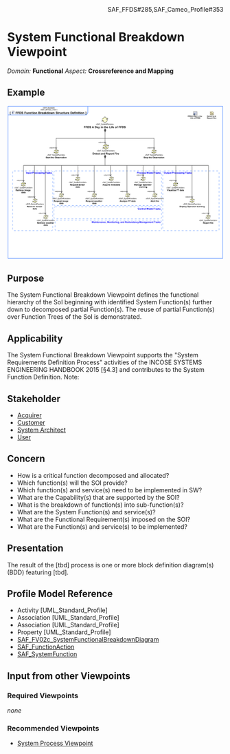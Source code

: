 <div align="right">SAF_FFDS#285,SAF_Cameo_Profile#353</div>

# System Functional Breakdown Viewpoint
*Domain:* **Functional** *Aspect:* **Crossreference and Mapping**
## Example
![FFDS Function Breakdown Structure Definition](../diagrams/FFDS-Function-Breakdown-Structure-Definition.svg)
## Purpose
The System Functional Breakdown Viewpoint defines the functional hierarchy of the SoI beginning with identified System Function(s) further down to decomposed partial Function(s). The reuse of partial Function(s) over Function Trees of the SoI is demonstrated.
## Applicability
The System Functional Breakdown Viewpoint supports the "System Requirements Definition Process" activities of the INCOSE SYSTEMS ENGINEERING HANDBOOK 2015 [§4.3] and contributes to the System Function Definition.
Note:
## Stakeholder
* [Acquirer](../stakeholders.md#Acquirer)
* [Customer](../stakeholders.md#Customer)
* [System Architect](../stakeholders.md#System-Architect)
* [User](../stakeholders.md#User)
## Concern
* How is a critical function decomposed and allocated?
* Which function(s) will the SOI provide?
* Which function(s) and service(s) need to be implemented in SW?
* What are the Capability(s) that are supported by the SOI?
* What is the breakdown of function(s) into sub-function(s)?
* What are the System Function(s) and service(s)?
* What are the Functional Requirement(s) imposed on the SOI?
* What are the Function(s) and service(s) to be implemented?
## Presentation
The result of the [tbd] process is one or more block definition diagram(s) (BDD) featuring [tbd].

## Profile Model Reference
* Activity [UML_Standard_Profile]
* Association [UML_Standard_Profile]
* Association [UML_Standard_Profile]
* Property [UML_Standard_Profile]
* [SAF_FV02c_SystemFunctionalBreakdownDiagram](../stereotypes.md#SAF_FV02c_SystemFunctionalBreakdownDiagram)
* [SAF_FunctionAction](../stereotypes.md#SAF_FunctionAction)
* [SAF_SystemFunction](../stereotypes.md#SAF_SystemFunction)
## Input from other Viewpoints
### Required Viewpoints
*none*
### Recommended Viewpoints
* [System Process Viewpoint](System-Process-Viewpoint.md)
